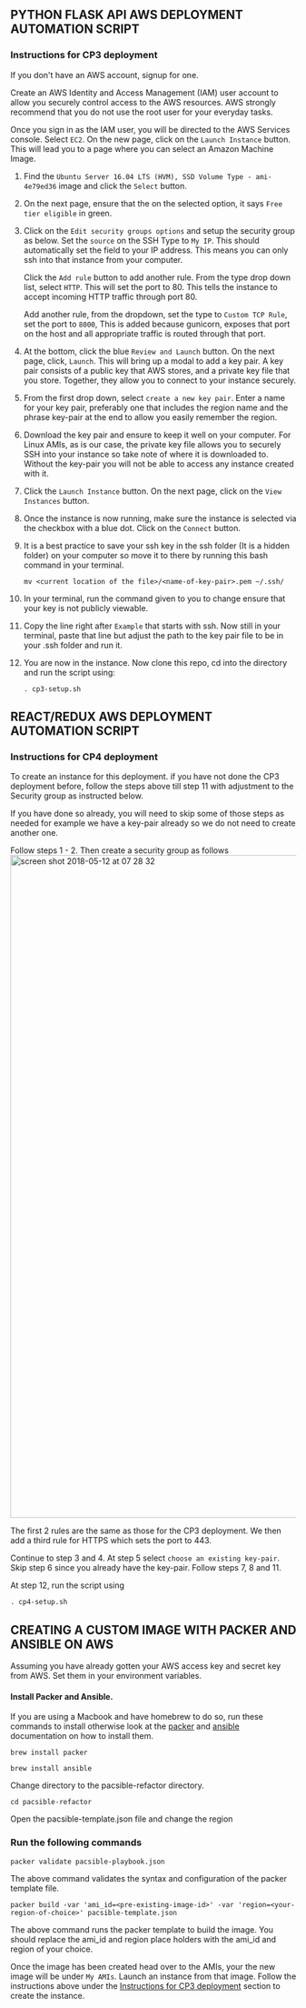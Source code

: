 ## PYTHON FLASK API AWS DEPLOYMENT AUTOMATION SCRIPT

### Instructions for CP3 deployment

If you don't have an AWS account, signup for one.

Create an AWS Identity and Access Management (IAM) user account to allow you securely control access to the AWS resources. AWS strongly recommend that you do not use the root user for your everyday tasks.

Once you sign in as the IAM user, you will be directed to the AWS Services console. Select `EC2`. On the new page, click on the `Launch Instance` button. This will lead you to a page where you can select an Amazon Machine Image.

1.  Find the `Ubuntu Server 16.04 LTS (HVM), SSD Volume Type - ami-4e79ed36` image and click the `Select` button.
2.  On the next page, ensure that the on the selected option, it says `Free tier eligible` in green.
3.  Click on the `Edit security groups options` and setup the security group as below.
    Set the `source` on the SSH Type to `My IP`. This should automatically set the field to your IP address. This means you can only ssh into that instance from your computer.

    Click the `Add rule` button to add another rule. From the type drop down list, select `HTTP`. This will set the port to 80. This tells the instance to accept incoming HTTP traffic through port 80.

    Add another rule, from the dropdown, set the type to `Custom TCP Rule`, set the port to `8000`, This is added because gunicorn, exposes that port on the host and all appropriate traffic is routed through that port.

4.  At the bottom, click the blue `Review and Launch` button. On the next page, click, `Launch`. This will bring up a modal to add a key pair. A key pair consists of a public key that AWS stores, and a private key file that you store. Together, they allow you to connect to your instance securely.
5.  From the first drop down, select `create a new key pair`. Enter a name for your key pair, preferably one that includes the region name and the phrase key-pair at the end to allow you easily remember the region.
6.  Download the key pair and ensure to keep it well on your computer. For Linux AMIs, as is our case, the private key file allows you to securely SSH into your instance so take note of where it is downloaded to. Without the key-pair you will not be able to access any instance created with it.
7.  Click the `Launch Instance` button. On the next page, click on the `View Instances` button.
8.  Once the instance is now running, make sure the instance is selected via the checkbox with a blue dot. Click on the `Connect` button.
9.  It is a best practice to save your ssh key in the ssh folder (It is a hidden folder) on your computer so move it to there by running this bash command in your terminal.

    `mv <current location of the file>/<name-of-key-pair>.pem ~/.ssh/`

10. In your terminal, run the command given to you to change ensure that your key is not publicly viewable.
11. Copy the line right after `Example` that starts with ssh. Now still in your terminal, paste that line but adjust the path to the key pair file to be in your .ssh folder and run it.
12. You are now in the instance. Now clone this repo, cd into the directory and run the script using:

    `. cp3-setup.sh`

## REACT/REDUX AWS DEPLOYMENT AUTOMATION SCRIPT

### Instructions for CP4 deployment

To create an instance for this deployment. if you have not done the CP3 deployment before, follow the steps above till step 11 with adjustment to the Security group as instructed below.

If you have done so already, you will need to skip some of those steps as needed for example we have a key-pair already so we do not need to create another one.

Follow steps 1 - 2. Then create a security group as follows
<img width="1166" alt="screen shot 2018-05-12 at 07 28 32" src="https://user-images.githubusercontent.com/5388763/39953540-bc33a74a-55b6-11e8-983c-f97b71a3dfd2.png">

The first 2 rules are the same as those for the CP3 deployment. We then add a third rule for HTTPS which sets the port to 443.

Continue to step 3 and 4. At step 5 select `choose an existing key-pair`. Skip step 6 since you already have the key-pair. Follow steps 7, 8 and 11.

At step 12, run the script using

`. cp4-setup.sh`

## CREATING A CUSTOM IMAGE WITH PACKER AND ANSIBLE ON AWS

Assuming you have already gotten your AWS access key and secret key from AWS. Set them in your environment variables.

#### Install Packer and Ansible.

If you are using a Macbook and have homebrew to do so, run these commands to install otherwise look at the [packer](https://www.packer.io/docs/install/index.html) and [ansible](https://docs.ansible.com/ansible/2.4/intro_installation.html) documentation on how to install them.

`brew install packer`

`brew install ansible`

Change directory to the pacsible-refactor directory.

`cd pacsible-refactor`

Open the pacsible-template.json file and change the region

### Run the following commands

`packer validate pacsible-playbook.json`

The above command validates the syntax and configuration of the packer template file.

`packer build -var 'ami_id=<pre-existing-image-id>' -var 'region=<your-region-of-choice>' pacsible-template.json`

The above command runs the packer template to build the image. You should replace the ami_id and region place holders with the ami_id and region of your choice.

Once the image has been created head over to the AMIs, your the new image will be under `My AMIs`. Launch an instance from that image. Follow the instructions above under the [Instructions for CP3 deployment](https://github.com/Thegaijin/cp4-aws#instructions-for-cp3-deployment) section to create the instance.
